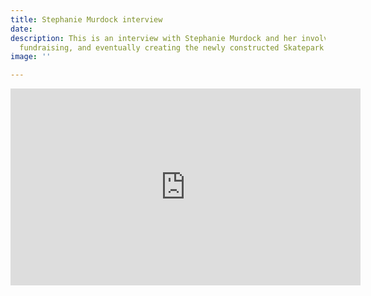 ```yaml
---
title: Stephanie Murdock interview
date: 
description: This is an interview with Stephanie Murdock and her involvement organizing,
  fundraising, and eventually creating the newly constructed Skatepark of Baltimore
image: ''

---
```

<iframe width="560" height="315" src="https://www.youtube.com/embed/oKY5ukVBdCI" title="YouTube video player" frameborder="0" allow="accelerometer; autoplay; clipboard-write; encrypted-media; gyroscope; picture-in-picture" allowfullscreen></iframe>